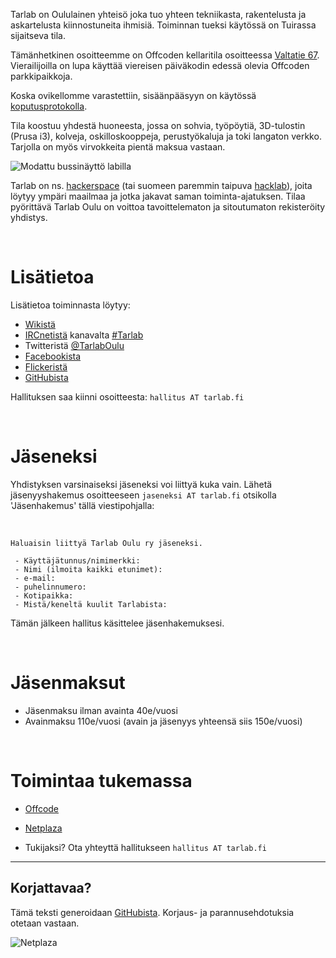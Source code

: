 Tarlab on Oululainen yhteisö joka tuo yhteen tekniikasta, rakentelusta ja askartelusta kiinnostuneita ihmisiä. Toiminnan tueksi käytössä on Tuirassa sijaitseva tila.

Tämänhetkinen osoitteemme on Offcoden kellaritila osoitteessa [Valtatie 67](http://www.openstreetmap.org/?mlat=65.02556&amp;mlon=25.48520#map=18/65.02556/25.48520). Vierailijoilla on lupa käyttää viereisen päiväkodin edessä olevia Offcoden parkkipaikkoja.

Koska ovikellomme varastettiin, sisäänpääsyyn on käytössä [koputusprotokolla](http://tarlab.fi/images/entry.jpg).

Tila koostuu yhdestä huoneesta, jossa on sohvia, työpöytiä, 3D-tulostin (Prusa i3), kolveja, oskilloskooppeja, perustyökaluja ja toki langaton verkko. Tarjolla on myös virvokkeita pientä maksua vastaan.

![Modattu bussinäyttö labilla](http://tarlab.fi/images/tarlabftw.png)

Tarlab on ns. [hackerspace](http://hackerspaces.org) (tai suomeen paremmin taipuva [hacklab](http://hacklab.fi)), joita löytyy ympäri maailmaa ja jotka jakavat saman toiminta-ajatuksen. Tilaa pyörittävä Tarlab Oulu on voittoa tavoittelematon ja sitoutumaton rekisteröity yhdistys.

 <br>


Lisätietoa
==========

Lisätietoa toiminnasta löytyy:

 - [Wikistä](https://jkry.org/ouluhack/)
 - [IRCnetistä](http://fi.wikipedia.org/wiki/IRC) kanavalta [#Tarlab](http://mibbit.com/?channel=%23tarlab&amp;server=ircnet.eversible.com)
 - Twitteristä [@TarlabOulu](http://twitter.com/TarlabOulu)
 - [Facebookista](https://www.facebook.com/TarlabOulu)
 - [Flickeristä](https://www.flickr.com/groups/tarlab/)
 - [GitHubista](https://github.com/Tarlab/)

Hallituksen saa kiinni osoitteesta:
 `hallitus AT tarlab.fi`

 <br>


Jäseneksi
=========

Yhdistyksen varsinaiseksi jäseneksi voi liittyä kuka vain. Lähetä jäsenyyshakemus osoitteeseen `jaseneksi AT tarlab.fi` otsikolla 'Jäsenhakemus' tällä viestipohjalla:

 <br>
    
    Haluaisin liittyä Tarlab Oulu ry jäseneksi. 
    
     - Käyttäjätunnus/nimimerkki:  
     - Nimi (ilmoita kaikki etunimet):  
     - e-mail: 
     - puhelinnumero: 
     - Kotipaikka:
     - Mistä/keneltä kuulit Tarlabista:
     
  Tämän jälkeen hallitus käsittelee jäsenhakemuksesi.

 <br>

Jäsenmaksut
===========

 - Jäsenmaksu ilman avainta 40e/vuosi
 - Avainmaksu 110e/vuosi (avain ja jäsenyys yhteensä siis 150e/vuosi)
  
 <br>

Toimintaa tukemassa
===================

 - [Offcode](http://offcode.fi)
 - [Netplaza](http://netplaza.fi)
 
 - Tukijaksi? Ota yhteyttä hallitukseen `hallitus AT tarlab.fi`



----------


Korjattavaa?
------------
Tämä teksti generoidaan [GitHubista](https://github.com/Tarlab/website). Korjaus- ja parannusehdotuksia otetaan vastaan.


![Netplaza](http://www.netplaza.fi/logot/netplaza_230_71.gif)

